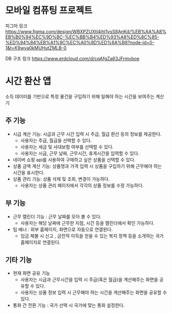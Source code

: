 # 모바일 컴퓨팅 프로젝트

피그마 링크   
https://www.figma.com/design/WBXPZUXtl4ihI1vsS8AnKd/%EB%AA%A8%EB%B0%94%EC%9D%BC-%EC%BB%B4%ED%93%A8%ED%8C%85-%ED%94%84%EB%A1%9C%EC%A0%9D%ED%8A%B8?node-id=0-1&t=K9wya0kMUHutZMLB-0

DB 구조 링크
https://www.erdcloud.com/d/cqAfgZa63JFrmvboe

# 시간 환산 앱
소득 데이터를 기반으로 특정 물건을 구입하기 위해 일해야 하는 시간을 보여주는 계산기
## 주 기능
* 시급 계산 기능: 시급과 근무 시간 입력 시 주급, 월급 환산 등의 정보를 제공한다.
     * 사용자는 주급, 월급을 선택할 수 있다.
     * 사용자는 세금 및 사대보험 여부를 선택할 수 있다.
     * 사용자는 시급, 근무 날짜, 근무시간, 휴게시간을 입력할 수 있다.
* 네이버 쇼핑 api를 사용하여 구매하고 싶은 상품을 선택할 수 있다. 
* 상품 금액 계산 기능: 상품명과 가격 입력 시 상품을 구입하기 위해 근무해야 하는 시간을 표시한다.
* 상품 관리 기능: 상품 삭제 및 조회, 변경이 가능하다.
    * 사용자는 상품 관리 페이지에서 각각의 상품 정보를 수정 가능하다.
## 부 기능
* 근무 캘린더 기능 : 근무 날짜를 모아 볼 수 있다.
    * 사용자는 해당 날짜에 근무한 지점, 시간 등을 캘린더에서 확인 가능하다.
* 팁 배너 : 외부 홈페이지, 화면으로 자동으로 연결된다.
    * 임금 체불 시 신고 , 금전적 이득을 얻을 수 있는 복지 정책 등을 소개하는 국가 홈페이지로 연결된다.
## 기타 기능
* 현재 화면 공유 기능
    * 사용자는 시급과 근무시간을 입력 시 주급(혹은 월급)을 계산해주는 화면을 공유할 수 있다.
    * 사용자는 상품 정보 입력 시 근무해야 하는 시간을 계산해주는 화면을 공유할 수 있다.
* 통화 간 전환 기능 : 국가 선택 시 국가에 맞는 통화 설정한다.
